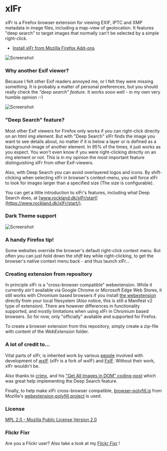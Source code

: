 # xIFr

xIFr is a Firefox browser extension for viewing EXIF, IPTC and XMP metadata in image files, including a map-view of
geolocation. It features "deep search" to target images that normally can't be selected by a simple right-click.

* [Install xIFr from Mozilla Firefox Add-ons](https://addons.mozilla.org/firefox/addon/xifr/?utm_source=github.com)

![Screenshot](https://www.rockland.dk/img/xIFr100-1-1400x1050.jpg)

### Why another Exif viewer?

Because I felt other Exif readers annoyed me, or I felt they were missing something. It is probably a matter of
personal preferences, but you should really check the _"deep search" feature_. It works sooo well - in my own
very humble opinion :-)

![Screenshot](https://www.rockland.dk/img/xIFr100-2-1400x1050.jpg)

### "Deep Search" feature?
Most other Exif viewers for Firefox only works if you can right-click directly on an html _img_ element.
But with "Deep Search" xIFr finds the image you want to see details about,
no matter if it is below a layer or is defined as a background-image of another element.
In 95% of the times, it just works as you expect. You won't even know if you were right-clicking directly on an
img element or not. This is in my opinion the most important feature distinguishing xIFr from other Exif-viewers.

Also, with Deep Search you can avoid overlayered logos and icons. By shift-clicking when selecting xIFr in browser's
context-menu, you will force xIFr to look for images larger than a specified size (The size is configurable).

You can get a little introduction to xIFr's features, including what
Deep Search does, at [www.rockland.dk/xIFr/start](https://www.rockland.dk/xIFr/start/).

### Dark Theme support

![Screenshot](https://www.rockland.dk/img/xIFr100-3-1400x1050.jpg)

### A handy Firefox tip!
Some websites override the browser's default right-click context menu. But often you can just hold down the
_shift_ key while right-clicking, to get the browser's native context menu back - and thus launch xIFr...

### Creating extension from repository

In principle xIFr is a "cross-browser compatible" webextension. While it currently _ain't_ available via Google Chrome
or Microsoft Edge Web Stores, it still works with Chromium based browsers if you install
[the webextension](https://github.com/StigNygaard/xIFr/releases) directly from your local filesystem (Also notice,
this is still a Manifest v2 type of extension). There are however differences in functionality supported, and mostly
limitations when using xIFr in Chromium based browsers. So for now, only "officially" available and supported for Firefox.

To create a browser extension from this repository, simply create a zip-file with content of the _WebExtension_ folder.

### A lot of credit to...
Vital parts of xIFr, is inherited work by various [people](https://raw.githubusercontent.com/StigNygaard/xIFr/master/WebExtension/AUTHORS)
involved with development of [wxIF](https://github.com/gcp/wxif) (xIFr is a fork of wxIF) and
[FxIF](https://code.google.com/archive/p/fxif/). Without their work, xIFr wouldn't be.

Also thanks to [crimx](https://github.com/crimx), and his ["Get All Images in DOM" coding-post](https://blog.crimx.com/2017/03/09/get-all-images-in-dom-including-background-en/) which was great help implementing
the Deep Search feature.

Finally, to help make xIFr cross-browser compatible, [browser-polyfill.js](https://github.com/StigNygaard/xIFr/tree/master/WebExtension/lib/mozilla) from
Mozilla's [webextension-polyfill project](https://github.com/mozilla/webextension-polyfill) is used.

### License

[MPL 2.0 - Mozilla Public License Version 2.0](https://raw.githubusercontent.com/StigNygaard/xIFr/master/LICENSE)

### Flickr Fixr
Are you a Flickr user? Also take a look at my [Flickr Fixr](https://github.com/StigNygaard/Stigs_Flickr_Fixr) !
